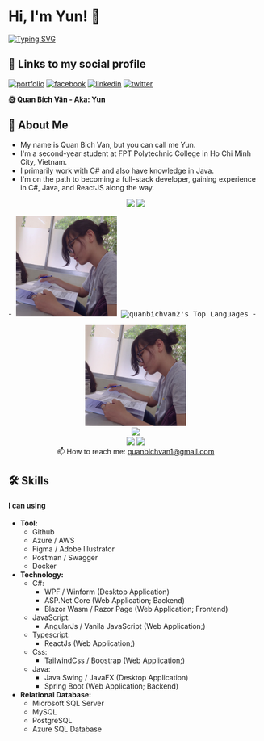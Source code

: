 # Hi, I'm Yun! 👋
[![Typing SVG](https://readme-typing-svg.demolab.com/?lines=Backend+Developer;Frontend+Developer;Data+Analytics;Devops;Full-Stack+Develeloper)](https://git.io/typing-svg)
## 🔗 Links to my social profile
[![portfolio](https://img.shields.io/badge/my_portfolio-000?style=for-the-badge&logo=ko-fi&logoColor=white)](https://www.dattran.online)
[![facebook](https://img.shields.io/badge/facebook-1DA1F2?style=for-the-badge&logo=facebook&logoColor=white)](https://www.facebook.com/Jayzneverzz/)
[![linkedin](https://img.shields.io/badge/linkedin-0A66C2?style=for-the-badge&logo=linkedin&logoColor=white)](https://www.linkedin.com/in/tran-phu-dat-526a82288/)
[![twitter](https://img.shields.io/badge/twitter-1DA1F2?style=for-the-badge&logo=twitter&logoColor=white)](https://twitter.com/DatTranM4)

**🌞 Quan Bích Vân - Aka: Yun**
## 🚀 About Me
- My name is Quan Bich Van, but you can call me Yun.
- I'm a second-year student at FPT Polytechnic College in Ho Chi Minh City, Vietnam.
- I primarily work with C# and also have knowledge in Java.
- I'm on the path to becoming a full-stack developer, gaining experience in C#, Java, and ReactJS along the way.
<p align='center'>
   <a href="https://github-readme-stats.vercel.app/api?username=quanbichvan2&show_icons=true&count_private=true"><img
           height=150
           src="https://github-readme-stats.vercel.app/api?username=quanbichvan2&show_icons=true&count_private=true"/></a>
   <a href="https://github.com/romankh3/github-readme-stats"><img height=150
                                                                  src="https://github-readme-stats.vercel.app/api/top-langs/?username=romankh3&layout=compact"/></a>
</p>

-<kbd>
<img alt="Avatar" src="herobannerpotj.png" height="200" width="200"/>
![quanbichvan2's Top Languages](https://github-readme-stats.vercel.app/api/top-langs/?username=quanbichvan2&theme=radical&show_icons=true&hide_border=false&layout=compact)
</kbd>-
<div align='center'>
    <kbd>
        <img alt="Avatar" src="herobannerpotj.png" height="200" width="200"/>
    </kbd>
</div>
<div align='center'>
    <img src="https://github-readme-stats.vercel.app/api/top-langs/?username=quanbichvan2&theme=radical&show_icons=true&hide_border=false&layout=compact"/>
</div>
<div align='center'>
   <a href="https://www.linkedin.com/in/bích-vân-quan-5b773a214/">
       <img src="https://img.shields.io/badge/linkedin-%230077B5.svg?&style=for-the-badge&logo=linkedin&logoColor=white"/>
   </a>
   <a href="https://www.facebook.com/yunbiguan/">
       <img src="https://img.shields.io/badge/Facebook-1877F2?style=for-the-badge&logo=facebook&logoColor=white"/>
   </a>
</div>
<div align='center'>
   📫 How to reach me: <a href='mailto:quanbichvan1@gmail.com'>quanbichvan1@gmail.com</a>
</div>




<!---
## 🤓 My Stats
![quanbichvan2's Stats](https://github-readme-stats.vercel.app/api?username=quanbichvan2&theme=radical&show_icons=true&hide_border=false&count_private=true)
![quanbichvan2's Streak](https://github-readme-streak-stats.herokuapp.com/?user=quanbichvan2&theme=radical&hide_border=false)

quanbichvan2/quanbichvan2 is a ✨ special ✨ repository because its `README.md` (this file) appears on your GitHub profile.
You can click the Preview link to take a look at your changes.
--->
## 🛠 Skills
#### I can using
- **Tool:**
    + Github
    + Azure / AWS
    + Figma / Adobe Illustrator
    + Postman / Swagger
    + Docker
- **Technology:**
    + C#:
        + WPF / Winform (Desktop Application)
        + ASP.Net Core (Web Application; Backend)
        + Blazor Wasm / Razor Page (Web Application; Frontend)
    + JavaScript: 
        + AngularJs / Vanila JavaScript (Web Application;)
    + Typescript:
        + ReactJs (Web Application;)
    + Css:
        + TailwindCss / Boostrap (Web Application;)
    + Java:
        + Java Swing / JavaFX (Desktop Application)
        + Spring Boot (Web Application; Backend)
- **Relational Database:**
    + Microsoft SQL Server
    + MySQL
    + PostgreSQL
    + Azure SQL Database


<!--
**quanbichvan2/quanbichvan2** is a ✨ _special_ ✨ repository because its `README.md` (this file) appears on your GitHub profile.

Here are some ideas to get you started:

- 🔭 I’m currently working on ...
- 🌱 I’m currently learning ...
- 👯 I’m looking to collaborate on ...
- 🤔 I’m looking for help with ...
- 💬 Ask me about ...
- 📫 How to reach me: ...
- 😄 Pronouns: ...
- ⚡ Fun fact: ...
-->

